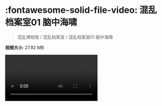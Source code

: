 # :fontawesome-solid-file-video: 混乱档案室01 脑中海啸

> 混乱博物馆 / 混乱档案室 / 混乱档案室01 脑中海啸

**视频大小**: 27.92 MB

<div class="video"><video src="https://file.hsyhx.top/archive/混乱博物馆/混乱档案室/01.mp4" controls preload>🤔 您的浏览器不支持 video 标签</video></div>